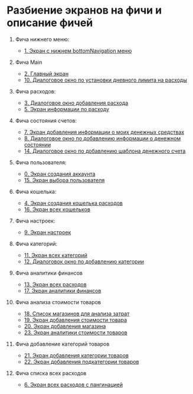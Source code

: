 # Разбиение экранов на фичи и описание фичей

1. Фича нижнего меню:
    - [1. Экран с нижнем bottomNavigation меню](screens/screen_1_bottom_navigation_container.md)

2. Фича Main
    - [2. Главный экран](screens/screen_2_main.md)
    - [10. Диалоговое окно по установки дневного лимита на расходы](screens/screen_10_add_spending_limit.md)

3. Фича расходов:
    - [3. Диалоговое окно добавления расхода](screens/screen_3_add_spending.md)
    - [5. Экран информации по расходу](screens/screen_5_spending_info.md)

4. Фича состояния счетов:
    - [7. Экран добавления информации о моих денежных средствах](screens/screen_7_add_my_money.md)
    - [8. Диалоговое окно по добавлению информации о денежном состоянии](screens/screen_8_add_my_money_dialog.md)
    - [14. Диалоговое окно по добавлению шаблона денежного счета](screens/screen_14_add_money_account_template.md)

5. Фича пользователя:
    - [0. Экран создания аккаунта](screens/screen_0_create_account.md)
    - [15. Экран выбора пользователя](screens/screen_15_select_user.md)

6. Фича кошелька:
    - [4. Экран создания кошелька расходов](screens/screen_4_create_wallet.md)
    - [16. Экран всех кошельков](screens/screen_16_all_wallets.md)

7. Фича настроек:
    - [9. Экран настроек](screens/screen_9_settings.md)

8. Фича категорий:
    - [11. Экран всех категорий](screens/screen_11_all_categories.md)
    - [12. Диалоговок окно по добавлению категории](screens/screen_12_add_category_dialogue.md)

9. Фича аналитики финансов
    - [13. Экран всех расходов](screens/screen_13_all_spendings.md)
    - [17. Экран аналитики финансов](screens/screen_17_financial_analytics.md)

10. Фича анализа стоимости товаров
    - [18. Список магазинов для анализа затрат](screens/screen_18_list_cost_analytics_shops.md)
    - [19. Экран добавления стоимости товара](screens/screen_19_add_cost_product.md)
    - [20. Экран добавления магазина](screens/screen_20_add_shop.md)
    - [23. Экран аналитики стоимости товаров](screens/screen_23_analytics_product_costs.md)

11. Фича добавление категорий товаров
    - [21. Экран добавления категории товаров](screens/screen_21_add_product_category.md)
    - [22. Экран добавления подкатегории товаров](screens/screen_22_add_product_subcategory.md)

12. Фича списка всех расходов
    - [6. Экран всех расходов с пангинацией](screens/screen_6_all_spendings_list.md)